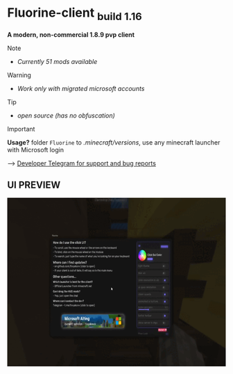 # Fluorine-client  <sub>build 1.16</sub>

**A modern, non-commercial 1.8.9 pvp client**


> [!NOTE]
> - *Currently 51 mods available*

> [!WARNING]
> - *Work only with migrated microsoft accounts*

> [!TIP]
> - *open source (has no obfuscation)*

 > [!IMPORTANT]
 > **Usage?** folder `Fluorine` to *.minecraft/versions*, use any minecraft launcher with Microsoft login

--> [Developer Telegram for support and bug reports](https://t.me/tivyakovv)

## UI PREVIEW

<p><img align="left" alt="GIF" src="https://github.com/tivyakovv/Fluorine-client-1.16/blob/main/2024-06-25%2017-53-49.gif" width="690" height="388" /></p>

